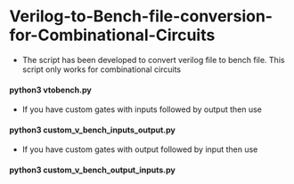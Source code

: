 # Verilog-to-Bench-file-conversion-for-Combinational-Circuits


- The script has been developed to convert verilog file to bench file. This script only works for combinational circuits

#### python3 vtobench.py

- If you have custom gates with inputs followed by output then use 

#### python3 custom_v_bench_inputs_output.py

- If you have custom gates with output followed by input then use 

#### python3 custom_v_bench_output_inputs.py
